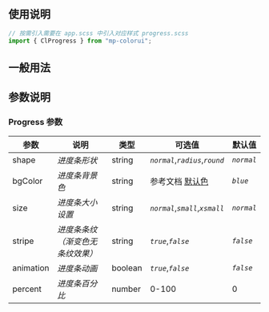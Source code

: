 ## 使用说明

```jsx
// 按需引入需要在 app.scss 中引入对应样式 progress.scss
import { ClProgress } from "mp-colorui";
```

## 一般用法

<CodeShow componentName='progress' />

## 参数说明

### Progress 参数

| 参数      | 说明                             | 类型    | 可选值                          | 默认值     |
| --------- | -------------------------------- | ------- | ------------------------------- | ---------- |
| shape     | _进度条形状_                     | string  | _`normal`_,_`radius`_,_`round`_ | _`normal`_ |
| bgColor   | _进度条背景色_                   | string  | 参考文档 [默认色](/mp-colorui-doc/home/color)  | _`blue`_   |
| size      | _进度条大小设置_                 | string  | _`normal`_,_`small`_,_`xsmall`_ | _`normal`_ |
| stripe    | _进度条条纹（渐变色无条纹效果）_ | string  | _`true`_,_`false`_              | _`false`_  |
| animation | _进度条动画_                     | boolean | _`true`_,_`false`_              | _`false`_  |
| percent   | _进度条百分比_                   | number  | 0-100                           | 0          |

<FloatPhone url="https://yinliangdream.github.io/mp-colorui-h5-demo/#/pages/components/progress/index" />
